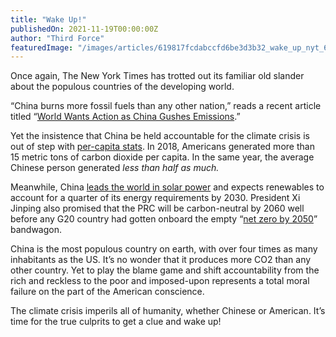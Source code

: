 ```yaml
---
title: "Wake Up!"
publishedOn: 2021-11-19T00:00:00Z
author: "Third Force"
featuredImage: "/images/articles/619817fcdabccfd6be3d3b32_wake_up_nyt_600x198_1.jpg"
---
```


Once again, The New York Times has trotted out its familiar old slander about the populous countries of the developing world.

“China burns more fossil fuels than any other nation,” reads a recent article titled “[World Wants Action as China Gushes Emissions](https://www.nytimes.com/2021/10/07/climate/china-cop26-blackouts-coal.html).”

Yet the insistence that China be held accountable for the climate crisis is out of step with [per-capita stats](https://data.worldbank.org/indicator/EN.ATM.CO2E.PC). In 2018, Americans generated more than 15 metric tons of carbon dioxide per capita. In the same year, the average Chinese person generated *less than half as much.*

Meanwhile, China [leads the world in solar power](https://www.bbc.com/news/world-asia-china-57483492) and expects renewables to account for a quarter of its energy requirements by 2030. President Xi Jinping also promised that the PRC will be carbon-neutral by 2060 well before any G20 country had gotten onboard the empty “[net zero by 2050](https://theconversation.com/climate-scientists-concept-of-net-zero-is-a-dangerous-trap-157368)” bandwagon.

China is the most populous country on earth, with over four times as many inhabitants as the US. It’s no wonder that it produces more CO2 than any other country. Yet to play the blame game and shift accountability from the rich and reckless to the poor and imposed-upon represents a total moral failure on the part of the American conscience.

The climate crisis imperils all of humanity, whether Chinese or American. It’s time for the true culprits to get a clue and wake up!